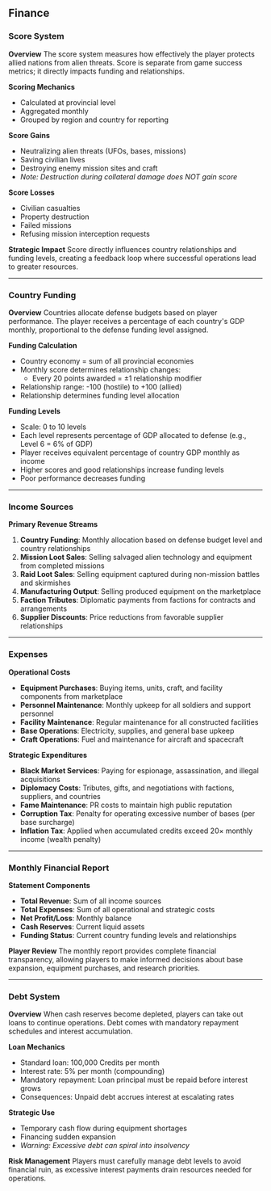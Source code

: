 ## Finance

### Score System

**Overview**
The score system measures how effectively the player protects allied nations from alien threats. Score is separate from game success metrics; it directly impacts funding and relationships.

**Scoring Mechanics**
- Calculated at provincial level
- Aggregated monthly
- Grouped by region and country for reporting

**Score Gains**
- Neutralizing alien threats (UFOs, bases, missions)
- Saving civilian lives
- Destroying enemy mission sites and craft
- *Note: Destruction during collateral damage does NOT gain score*

**Score Losses**
- Civilian casualties
- Property destruction
- Failed missions
- Refusing mission interception requests

**Strategic Impact**
Score directly influences country relationships and funding levels, creating a feedback loop where successful operations lead to greater resources.

---

### Country Funding

**Overview**
Countries allocate defense budgets based on player performance. The player receives a percentage of each country's GDP monthly, proportional to the defense funding level assigned.

**Funding Calculation**
- Country economy = sum of all provincial economies
- Monthly score determines relationship changes:
  - Every 20 points awarded = ±1 relationship modifier
- Relationship range: -100 (hostile) to +100 (allied)
- Relationship determines funding level allocation

**Funding Levels**
- Scale: 0 to 10 levels
- Each level represents percentage of GDP allocated to defense (e.g., Level 6 = 6% of GDP)
- Player receives equivalent percentage of country GDP monthly as income
- Higher scores and good relationships increase funding levels
- Poor performance decreases funding

---

### Income Sources

**Primary Revenue Streams**
1. **Country Funding**: Monthly allocation based on defense budget level and country relationships
2. **Mission Loot Sales**: Selling salvaged alien technology and equipment from completed missions
3. **Raid Loot Sales**: Selling equipment captured during non-mission battles and skirmishes
4. **Manufacturing Output**: Selling produced equipment on the marketplace
5. **Faction Tributes**: Diplomatic payments from factions for contracts and arrangements
6. **Supplier Discounts**: Price reductions from favorable supplier relationships

---

### Expenses

**Operational Costs**
- **Equipment Purchases**: Buying items, units, craft, and facility components from marketplace
- **Personnel Maintenance**: Monthly upkeep for all soldiers and support personnel
- **Facility Maintenance**: Regular maintenance for all constructed facilities
- **Base Operations**: Electricity, supplies, and general base upkeep
- **Craft Operations**: Fuel and maintenance for aircraft and spacecraft

**Strategic Expenditures**
- **Black Market Services**: Paying for espionage, assassination, and illegal acquisitions
- **Diplomacy Costs**: Tributes, gifts, and negotiations with factions, suppliers, and countries
- **Fame Maintenance**: PR costs to maintain high public reputation
- **Corruption Tax**: Penalty for operating excessive number of bases (per base surcharge)
- **Inflation Tax**: Applied when accumulated credits exceed 20× monthly income (wealth penalty)

---

### Monthly Financial Report

**Statement Components**
- **Total Revenue**: Sum of all income sources
- **Total Expenses**: Sum of all operational and strategic costs
- **Net Profit/Loss**: Monthly balance
- **Cash Reserves**: Current liquid assets
- **Funding Status**: Current country funding levels and relationships

**Player Review**
The monthly report provides complete financial transparency, allowing players to make informed decisions about base expansion, equipment purchases, and research priorities.

---

### Debt System

**Overview**
When cash reserves become depleted, players can take out loans to continue operations. Debt comes with mandatory repayment schedules and interest accumulation.

**Loan Mechanics**
- Standard loan: 100,000 Credits per month
- Interest rate: 5% per month (compounding)
- Mandatory repayment: Loan principal must be repaid before interest grows
- Consequences: Unpaid debt accrues interest at escalating rates

**Strategic Use**
- Temporary cash flow during equipment shortages
- Financing sudden expansion
- *Warning: Excessive debt can spiral into insolvency*

**Risk Management**
Players must carefully manage debt levels to avoid financial ruin, as excessive interest payments drain resources needed for operations.

